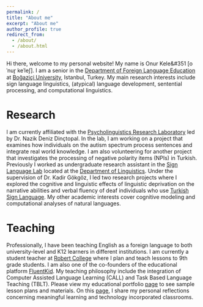 ```yaml
---
permalink: /
title: "About me"
excerpt: "About me"
author_profile: true
redirect_from: 
  - /about/
  - /about.html
---
```


Hi there, welcome to my personal website! My name is Onur Kele&#351 [o&#712;nur&#805; ke&#712;le&#643;]. I am a senior in the [Department of Foreign Language Education](https://fled.boun.edu.tr) at [Bo&#287;azi&ccedil;i University](http://www.boun.edu.tr), Istanbul, Turkey. My main research interests include sign language linguistics, (atypical) language development, sentential processing, and computational linguistics.

Research
======
I am currently affiliated with the [Psycholinguistics Research Laboratory](http://denizlab.boun.edu.tr) led by Dr. Nazik Deniz Din&ccedil;topal. In the lab, I am working on a project that examines how individuals on the autism spectrum process sentences and integrate real world knowledge. I am also volunteering for another project that investigates the processing of negative polarity items (NPIs) in Turkish. Previously I worked as undergraduate research assistant in the [Sign Language Lab](https://linguistics.boun.edu.tr/sign-language-lab) located at the [Department of Linguistics](https://linguistics.boun.edu.tr). Under the supervision of Dr. Kadir G&ouml;kg&ouml;z, I led two research projects where I explored the cognitive and linguistic effects of linguistic deprivation on the narrative abilities and verbal fluency of deaf individuals who use [Turkish Sign Language](https://en.wikipedia.org/wiki/Turkish_Sign_Language). My other academic interests cover cognitive modeling and computational analyses of natural languages. 

Teaching
======
Professionally, I have been teaching English as a foreign language to both university-level and K12 learners in different institutions. I am currently a student teacher at [Robert College](https://www.robcol.k12.tr) where I plan and teach lessons to 9th grade students. I am also one of the co-founders of the educational platform [FluentKid](fluentkid.com). My teaching philosophy include the integration of Computer Assisted Language Learning (CALL) and Task Based Language Teaching (TBLT). Please view my educational portfolio [page](https://kelesonur.com/portfolio/) to see sample lesson plans and materials. On this [page](https://kelesonur.com/year-archive/), I share my personal reflections concerning meaningful learning and technology incorporated classrooms.

